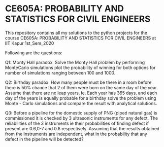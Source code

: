 # CE605A: PROBABILITY AND STATISTICS FOR CIVIL ENGINEERS

This repository contains all my solutions to the python projects for the course CE605A: PROBABILITY AND STATISTICS FOR CIVIL ENGINEERS at IIT Kapur 1st_Sem_2020

Following are the questions:

Q1: Monty Hall paradox: Solve the Monty Hall problem by performing MonteCarlo simulations plot the probability of winning for both options for number
    of simulations ranging between 100 and 1000.
    
Q2: Birthday paradox: How many people must be there in a room before there is 50% chance that 2 of them were born on the same day of the year. 
    Assume that there are no leap years, ie. Each year has 365 days, and each day of the years is equally probable for a birthday solve the problem
    using Monte - Carlo simulations and compare the result with analytical solutions.
    
Q3: Before a pipeline for the domestic supply of PNG (piped natural gas) is commissioned it is checked by 3 ultrasonic instruments for any defect. The
    reliabilities of the 3 instruments ie their probabilities of finding defect if present are 0.6,0-7 and 0.8 respectively. Assuming that the results obtained
    from the instruments are independent, what in the probability that any defect in the pipeline will be detected?
